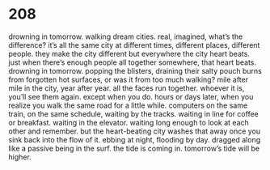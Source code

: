 # 208

drowning in tomorrow. walking dream cities. real, imagined, what’s the difference? it’s all the same city at different times, different places, different people. they make the city different but everywhere the city heart beats. just when there’s enough people all together somewhere, that heart beats. drowning in tomorrow. popping the blisters, draining their salty pouch burns from forgotten hot surfaces, or was it from too much walking? mile after mile in the city, year after year. all the faces run together. whoever it is, you’ll see them again. except when you do. hours or days later, when you realize you walk the same road for a little while. computers on the same train, on the same schedule, waiting by the tracks. waiting in line for coffee or breakfast. waiting in the elevator. waiting long enough to look at each other and remember. but the heart-beating city washes that away once you sink back into the flow of it. ebbing at night, flooding by day. dragged along like a passive being in the surf. the tide is coming in. tomorrow’s tide will be higher. 